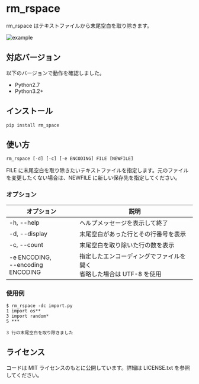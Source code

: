 # rm_rspace #
rm_rspace はテキストファイルから末尾空白を取り除きます。

![example](https://user-images.githubusercontent.com/42906988/49338917-94506e00-f66c-11e8-85d1-b67351bd3e96.png)

## 対応バージョン ##
以下のバージョンで動作を確認しました。
- Python2.7
- Python3.2+

## インストール ##
```
pip install rm_space
```

## 使い方 ##
```
rm_rspace [-d] [-c] [-e ENCODING] FILE [NEWFILE]
```
FILE に末尾空白を取り除きたいテキストファイルを指定します。元のファイルを変更したくない場合は、NEWFILE に新しい保存先を指定してください。

### オプション ###
|オプション|説明|
|---------|----|
| -h, --help                            |ヘルプメッセージを表示して終了|
| -d, --display                         |末尾空白があった行とその行番号を表示|
| -c, --count                           |末尾空白を取り除いた行の数を表示|
| -e ENCODING, <br> --encoding ENCODING |指定したエンコーディングでファイルを開く <br> 省略した場合は UTF-8 を使用| 

### 使用例 ###
```
$ rm_rspace -dc import.py
1 import os**
3 import random*
5 ***

3 行の末尾空白を取り除きました
```

## ライセンス ##
コードは MIT ライセンスのもとに公開しています。詳細は LICENSE.txt を参照してください。
